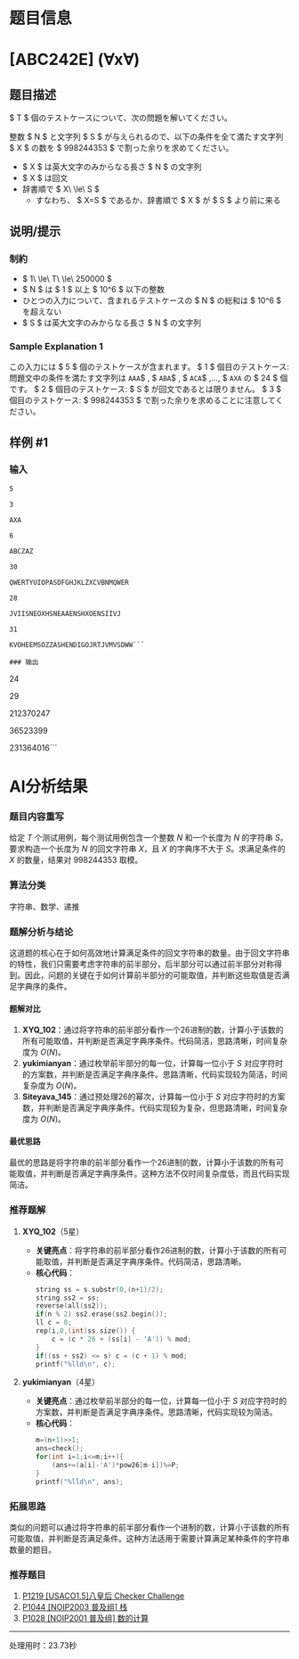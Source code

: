 # 题目信息

# [ABC242E] (∀x∀)

## 题目描述

[problemUrl]: https://atcoder.jp/contests/abc242/tasks/abc242_e

$ T $ 個のテストケースについて、次の問題を解いてください。

整数 $ N $ と文字列 $ S $ が与えられるので、以下の条件を全て満たす文字列 $ X $ の数を $ 998244353 $ で割った余りを求めてください。

- $ X $ は英大文字のみからなる長さ $ N $ の文字列
- $ X $ は回文
- 辞書順で $ X\ \le\ S $
  - すなわち、 $ X=S $ であるか、辞書順で $ X $ が $ S $ より前に来る

## 说明/提示

### 制約

- $ 1\ \le\ T\ \le\ 250000 $
- $ N $ は $ 1 $ 以上 $ 10^6 $ 以下の整数
- ひとつの入力について、含まれるテストケースの $ N $ の総和は $ 10^6 $ を超えない
- $ S $ は英大文字のみからなる長さ $ N $ の文字列

### Sample Explanation 1

この入力には $ 5 $ 個のテストケースが含まれます。 $ 1 $ 個目のテストケース: 問題文中の条件を満たす文字列は `AAA`$ , $ `ABA`$ , $ `ACA`$ ,..., $ `AXA` の $ 24 $ 個です。 $ 2 $ 個目のテストケース: $ S $ が回文であるとは限りません。 $ 3 $ 個目のテストケース: $ 998244353 $ で割った余りを求めることに注意してください。

## 样例 #1

### 输入

```
5

3

AXA

6

ABCZAZ

30

QWERTYUIOPASDFGHJKLZXCVBNMQWER

28

JVIISNEOXHSNEAAENSHXOENSIIVJ

31

KVOHEEMSOZZASHENDIGOJRTJVMVSDWW```

### 输出

```
24

29

212370247

36523399

231364016```

# AI分析结果

### 题目内容重写
给定 $T$ 个测试用例，每个测试用例包含一个整数 $N$ 和一个长度为 $N$ 的字符串 $S$。要求构造一个长度为 $N$ 的回文字符串 $X$，且 $X$ 的字典序不大于 $S$。求满足条件的 $X$ 的数量，结果对 $998244353$ 取模。

### 算法分类
字符串、数学、递推

### 题解分析与结论
这道题的核心在于如何高效地计算满足条件的回文字符串的数量。由于回文字符串的特性，我们只需要考虑字符串的前半部分，后半部分可以通过前半部分对称得到。因此，问题的关键在于如何计算前半部分的可能取值，并判断这些取值是否满足字典序的条件。

#### 题解对比
1. **XYQ_102**：通过将字符串的前半部分看作一个26进制的数，计算小于该数的所有可能取值，并判断是否满足字典序条件。代码简洁，思路清晰，时间复杂度为 $O(N)$。
2. **yukimianyan**：通过枚举前半部分的每一位，计算每一位小于 $S$ 对应字符时的方案数，并判断是否满足字典序条件。思路清晰，代码实现较为简洁，时间复杂度为 $O(N)$。
3. **Siteyava_145**：通过预处理26的幂次，计算每一位小于 $S$ 对应字符时的方案数，并判断是否满足字典序条件。代码实现较为复杂，但思路清晰，时间复杂度为 $O(N)$。

#### 最优思路
最优的思路是将字符串的前半部分看作一个26进制的数，计算小于该数的所有可能取值，并判断是否满足字典序条件。这种方法不仅时间复杂度低，而且代码实现简洁。

### 推荐题解
1. **XYQ_102**（5星）
   - **关键亮点**：将字符串的前半部分看作26进制的数，计算小于该数的所有可能取值，并判断是否满足字典序条件。代码简洁，思路清晰。
   - **核心代码**：
     ```cpp
     string ss = s.substr(0,(n+1)/2);
     string ss2 = ss;
     reverse(all(ss2));
     if(n % 2) ss2.erase(ss2.begin());
     ll c = 0;
     rep(i,0,(int)ss.size()) {
         c = (c * 26 + (ss[i] - 'A')) % mod;
     }
     if((ss + ss2) <= s) c = (c + 1) % mod;
     printf("%lld\n", c);
     ```

2. **yukimianyan**（4星）
   - **关键亮点**：通过枚举前半部分的每一位，计算每一位小于 $S$ 对应字符时的方案数，并判断是否满足字典序条件。思路清晰，代码实现较为简洁。
   - **核心代码**：
     ```cpp
     m=(n+1)>>1;
     ans=check();
     for(int i=1;i<=m;i++){
         (ans+=(a[i]-'A')*pow26[m-i])%=P;
     }
     printf("%lld\n", ans);
     ```

### 拓展思路
类似的问题可以通过将字符串的前半部分看作一个进制的数，计算小于该数的所有可能取值，并判断是否满足条件。这种方法适用于需要计算满足某种条件的字符串数量的题目。

### 推荐题目
1. [P1219 [USACO1.5]八皇后 Checker Challenge](https://www.luogu.com.cn/problem/P1219)
2. [P1044 [NOIP2003 普及组] 栈](https://www.luogu.com.cn/problem/P1044)
3. [P1028 [NOIP2001 普及组] 数的计算](https://www.luogu.com.cn/problem/P1028)

---
处理用时：23.73秒